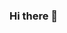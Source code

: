 ### Hi there 👋

<!--
**jeeva19mani/jeeva19mani** is a ✨ _special_ ✨ repository because its `README.md` (this file) appears on your GitHub profile.

Here are some ideas to get you started:

- 🌱 I’m currently Studying Bachelore of Technology in Inforamtion technology
- 👯 I’m looking to collaborate on Position of Software Developer
- 🤔 I’m looking for help with ...
- 💬 How to reach me: jeevamani553@gmail.com
- 😄 Pronouns: Calm and Charm
- ⚡ Fun fact: No will read this.
-->
